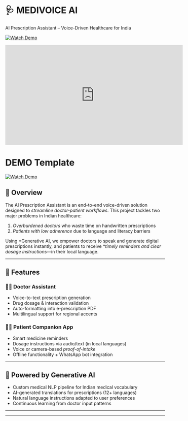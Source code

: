 # 🩺 MEDIVOICE AI 
AI Prescription Assistant – Voice-Driven Healthcare for India

[![Watch Demo](https://img.shields.io/badge/Watch%20Demo-%F0%9F%94%8A-red)](https://youtu.be/zNXoK-1mUy0)
<!-- Embedded YouTube Video -->
<p align="center">
  <iframe width="560" height="315" src="https://www.youtube.com/embed/zNXoK-1mUy0" 
  title="AI Prescription Assistant Demo" frameborder="0" allowfullscreen></iframe>
</p>

# DEMO Template

[![Watch Demo](https://img.shields.io/badge/Demo)](https://preview--health-ai-connect-now.lovable.app/)

## 🚀 Overview

The AI Prescription Assistant is an end-to-end voice-driven solution designed to *streamline doctor-patient workflows*. This project tackles two major problems in Indian healthcare:  
1. *Overburdened doctors* who waste time on handwritten prescriptions  
2. *Patients with low adherence* due to language and literacy barriers  

Using *Generative AI, we empower doctors to speak and generate digital prescriptions instantly, and patients to receive **timely reminders and clear dosage instructions*—in their local language.

---

## 🔧 Features

### 👨‍⚕ Doctor Assistant
- Voice-to-text prescription generation
- Drug dosage & interaction validation
- Auto-formatting into e-prescription PDF
- Multilingual support for regional accents

### 👩‍⚕ Patient Companion App
- Smart medicine reminders
- Dosage instructions via audio/text (in local languages)
- Voice or camera-based *proof-of-intake*
- Offline functionality + WhatsApp bot integration

---

## 🧠 Powered by Generative AI

- Custom medical NLP pipeline for Indian medical vocabulary  
- AI-generated translations for prescriptions (12+ languages)  
- Natural language instructions adapted to user preferences  
- Continuous learning from doctor input patterns

---


---
